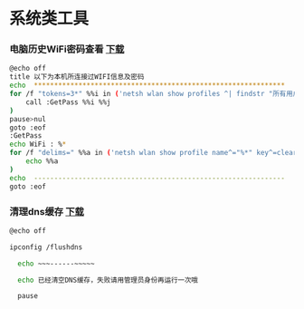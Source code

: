 # 系统类工具
### 电脑历史WiFi密码查看 [下载](./tool/wifi-password.bat)
```bash
@echo off
title 以下为本机所连接过WIFI信息及密码
echo  **************************************************************
for /f "tokens=3*" %%i in ('netsh wlan show profiles ^| findstr "所有用户配置文件"') do (
    call :GetPass %%i %%j
)
pause>nul
goto :eof
:GetPass
echo WiFi : %*
for /f "delims=" %%a in ('netsh wlan show profile name^="%*" key^=clear ^| findstr "关键内容"') do (
    echo %%a
)
echo  --------------------------------------------------------------
goto :eof
```

### 清理dns缓存 [下载](./tool/清理DNS缓存.bat)
```bash
@echo off

ipconfig /flushdns

  echo ~~~------~~~~~

  echo 已经清空DNS缓存，失败请用管理员身份再运行一次哦

  pause
```
